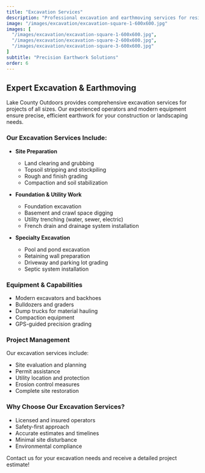 ```yaml
---
title: "Excavation Services"
description: "Professional excavation and earthmoving services for residential and commercial projects. Site preparation, grading, and utility installation."
image: "/images/excavation/excavation-square-1-600x600.jpg"
images: [
  "/images/excavation/excavation-square-1-600x600.jpg",
  "/images/excavation/excavation-square-2-600x600.jpg",
  "/images/excavation/excavation-square-3-600x600.jpg"
]
subtitle: "Precision Earthwork Solutions"
order: 6
---
```


## Expert Excavation & Earthmoving

Lake County Outdoors provides comprehensive excavation services for projects of all sizes. Our experienced operators and modern equipment ensure precise, efficient earthwork for your construction or landscaping needs.

### Our Excavation Services Include:

- **Site Preparation**
  - Land clearing and grubbing
  - Topsoil stripping and stockpiling
  - Rough and finish grading
  - Compaction and soil stabilization

- **Foundation & Utility Work**
  - Foundation excavation
  - Basement and crawl space digging
  - Utility trenching (water, sewer, electric)
  - French drain and drainage system installation

- **Specialty Excavation**
  - Pool and pond excavation
  - Retaining wall preparation
  - Driveway and parking lot grading
  - Septic system installation

### Equipment & Capabilities

- Modern excavators and backhoes
- Bulldozers and graders
- Dump trucks for material hauling
- Compaction equipment
- GPS-guided precision grading

### Project Management

Our excavation services include:
- Site evaluation and planning
- Permit assistance
- Utility location and protection
- Erosion control measures
- Complete site restoration

### Why Choose Our Excavation Services?

- Licensed and insured operators
- Safety-first approach
- Accurate estimates and timelines
- Minimal site disturbance
- Environmental compliance

Contact us for your excavation needs and receive a detailed project estimate!